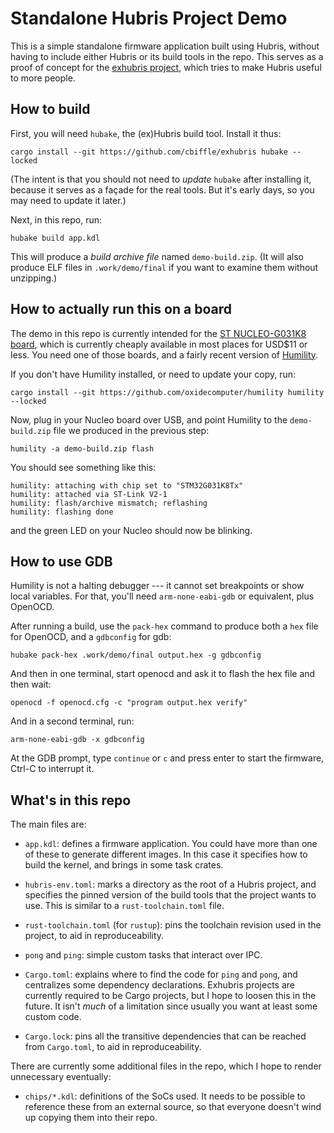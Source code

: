 # Standalone Hubris Project Demo

This is a simple standalone firmware application built using Hubris, without
having to include either Hubris or its build tools in the repo. This serves as a
proof of concept for the [exhubris project], which tries to make Hubris useful
to more people.

## How to build

First, you will need `hubake`, the (ex)Hubris build tool. Install it thus:

```
cargo install --git https://github.com/cbiffle/exhubris hubake --locked
```

(The intent is that you should not need to _update_ `hubake` after installing
it, because it serves as a façade for the real tools. But it's early days, so
you may need to update it later.)

Next, in this repo, run:

```
hubake build app.kdl
```

This will produce a _build archive file_ named `demo-build.zip`. (It will also
produce ELF files in `.work/demo/final` if you want to examine them without
unzipping.)


## How to actually run this on a board

The demo in this repo is currently intended for the [ST NUCLEO-G031K8
board][nuc], which is currently cheaply available in most places for USD$11 or
less. You need one of those boards, and a fairly recent version of [Humility].

If you don't have Humility installed, or need to update your copy, run:

```
cargo install --git https://github.com/oxidecomputer/humility humility --locked
```

Now, plug in your Nucleo board over USB, and point Humility to the
`demo-build.zip` file we produced in the previous step:

```
humility -a demo-build.zip flash
```

You should see something like this:

```
humility: attaching with chip set to "STM32G031K8Tx"
humility: attached via ST-Link V2-1
humility: flash/archive mismatch; reflashing
humility: flashing done
```

and the green LED on your Nucleo should now be blinking.


## How to use GDB

Humility is not a halting debugger --- it cannot set breakpoints or show local
variables. For that, you'll need `arm-none-eabi-gdb` or equivalent, plus OpenOCD.

After running a build, use the `pack-hex` command to produce both a `hex` file
for OpenOCD, and a `gdbconfig` for gdb:

```
hubake pack-hex .work/demo/final output.hex -g gdbconfig
```

And then in one terminal, start openocd and ask it to flash the hex file and
then wait:

```
openocd -f openocd.cfg -c "program output.hex verify"
```

And in a second terminal, run:

```
arm-none-eabi-gdb -x gdbconfig
```

At the GDB prompt, type `continue` or `c` and press enter to start the firmware,
Ctrl-C to interrupt it.


## What's in this repo

The main files are:

- `app.kdl`: defines a firmware application. You could have more than one of
  these to generate different images. In this case it specifies how to build the
  kernel, and brings in some task crates.

- `hubris-env.toml`: marks a directory as the root of a Hubris project, and
  specifies the pinned version of the build tools that the project wants to use.
  This is similar to a `rust-toolchain.toml` file.

- `rust-toolchain.toml` (for `rustup`): pins the toolchain revision used in the
  project, to aid in reproduceability.

- `pong` and `ping`: simple custom tasks that interact over IPC.

- `Cargo.toml`: explains where to find the code for `ping` and `pong`, and
  centralizes some dependency declarations. Exhubris projects are currently
  required to be Cargo projects, but I hope to loosen this in the future. It
  isn't _much_ of a limitation since usually you want at least some custom code.

- `Cargo.lock`: pins all the transitive dependencies that can be reached from
  `Cargo.toml`, to aid in reproduceability.

There are currently some additional files in the repo, which I hope to render
unnecessary eventually:

- `chips/*.kdl`: definitions of the SoCs used. It needs to be possible to
  reference these from an external source, so that everyone doesn't wind up
  copying them into their repo.

[nuc]: https://www.st.com/en/evaluation-tools/nucleo-g031k8.html
[exhubris project]: https://github.com/cbiffle/exhubris/
[Humility]: https://github.com/oxidecomputer/humility/
